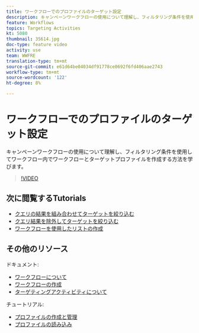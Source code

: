 ```yaml
---
title: ワークフローでのプロファイルのターゲット設定
description: キャンペーンワークフローの使用について理解し、フィルタリング条件を使用してワークフロー内でワークフローとターゲットプロファイルを作成する方法を学びます。
feature: Workflows
topics: Targeting Activities
kt: 5080
thumbnail: 35614.jpg
doc-type: feature video
activity: use
team: WWFRE
translation-type: tm+mt
source-git-commit: e61d64be04034df91778ce0692f6fd406aae2743
workflow-type: tm+mt
source-wordcount: '122'
ht-degree: 8%

---
```



# ワークフローでのプロファイルのターゲット設定

キャンペーンワークフローの使用について理解し、フィルタリング条件を使用してワークフロー内でワークフローとターゲットプロファイルを作成する方法を学びます。

>[!VIDEO](https://video.tv.adobe.com/v/35614?quality=12)

## 次に閲覧するTutorials

* [クエリの結果を組み合わせてターゲットを絞り込む](/help/acc/automating-with-workflows/refining-targets-by-combining-query-results.md)
* [クエリ結果を除外してターゲットを絞り込む](/help/acc/automating-with-workflows/refining-targets-by-excluding-query-results.md)
* [ワークフローを使用したリストの作成](/help/acc/automating-with-workflows/creating-lists-with-a-workflow.md)

## その他のリソース

ドキュメント:

* [ワークフローについて](https://docs.adobe.com/content/help/en/campaign-classic/using/automating-with-workflows/introduction/about-workflows.html)
* [ワークフローの作成](https://docs.adobe.com/content/help/en/campaign-classic-learn/tutorials/getting-started/creating-a-workflow.html)
* [ターゲティングアクティビティについて](https://docs.adobe.com/content/help/en/campaign-classic/using/automating-with-workflows/targeting-activities/about-targeting-activities.html)

チュートリアル:

* [プロファイルの作成と管理](/help/acc/profile-management/create-and-manage-profiles.md)
* [プロファイルの読み込み](/help/acc/data-management/importing-profiles.md)
